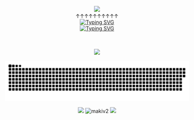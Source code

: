 
<!-- Website link -->
<div align="center">
  <a href="https://matijapopovic.vercel.app/">
    <img src="https://user-images.githubusercontent.com/55803544/212119195-87d6fb55-634d-43a0-8eeb-33b1a25ce66e.gif">
  </a>
</div>

<div align="center">↑↑↑↑↑↑↑↑↑↑</div>
<div align="center"><a href="https://git.io/typing-svg"><img src="https://readme-typing-svg.demolab.com?font=Fira+Code&size=25&duration=2000&pause=5&color=3BF7DF&center=true&width=435&lines=WEBSITE!!!" alt="Typing SVG" /></a></div>

<div align="center"><a href="https://git.io/typing-svg"><img src="https://readme-typing-svg.demolab.com?font=Fira+Code&size=25&duration=3000&pause=1500&color=F70000&center=true&width=435&lines=NOT+WORKING+ON+PHONE!" alt="Typing SVG" /></a></div>
<br/>
<br/>

<!-- VISITOR COUNTER -->
<p align="center"> <img src="https://komarev.com/ghpvc/?username=makiv2&color=00ADB5&style=for-the-badge">

  
<!-- SNAKE GAME -->
<p align="center"> <a href=#><img src="contributions.svg"></a>


<!-- STREAKSTATS... -->    
<p align="center"> <img src="https://streak-stats.demolab.com?user=makiv2&theme=git-dark&fire=00DDA7&currStreakNum=00DDA7">

    
<!-- STATS --> <!-- THEMES: gotham, maroongold -->
 <img src="https://github-readme-stats-git-masterrstaa-rickstaa.vercel.app/api?username=makiv2&show_icons=true&theme=maroongold" alt="makiv2" />

    
<!-- LANGUAGES --> <!-- THEMES: highcontrast, maroongold -->
<img width="495px" src="https://github-readme-stats-git-masterrstaa-rickstaa.vercel.app/api/top-langs/?username=makiv2&hide_title=true&layout=compact&theme=maroongold">


<!-- TEST... -->
